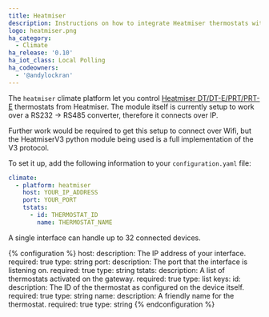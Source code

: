 ```yaml
---
title: Heatmiser
description: Instructions on how to integrate Heatmiser thermostats within Home Assistant.
logo: heatmiser.png
ha_category:
  - Climate
ha_release: '0.10'
ha_iot_class: Local Polling
ha_codeowners:
  - '@andylockran'
---
```


The `heatmiser` climate platform let you control [Heatmiser DT/DT-E/PRT/PRT-E](https://www.heatmisershop.co.uk/room-thermostats/) thermostats from Heatmiser. The module itself is currently setup to work over a RS232 -> RS485 converter, therefore it connects over IP.

Further work would be required to get this setup to connect over Wifi, but the HeatmiserV3 python module being used is a full implementation of the V3 protocol.

To set it up, add the following information to your `configuration.yaml` file:

```yaml
climate:
  - platform: heatmiser
    host: YOUR_IP_ADDRESS
    port: YOUR_PORT
    tstats:
      - id: THERMOSTAT_ID
        name: THERMOSTAT_NAME
```

A single interface can handle up to 32 connected devices.

{% configuration %}
host:
  description: The IP address of your interface.
  required: true
  type: string
port:
  description: The port that the interface is listening on.
  required: true
  type: string
tstats:
  description: A list of thermostats activated on the gateway.
  required: true
  type: list
  keys:
    id:
      description: The ID of the thermostat as configured on the device itself.
      required: true
      type: string
    name:
      description: A friendly name for the thermostat.
      required: true
      type: string
{% endconfiguration %}
